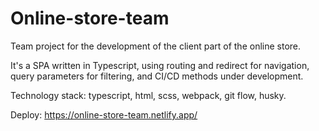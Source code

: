 # Online-store-team
Team project for the development of the client part of the online store. 

It's a SPA written in Typescript, using routing and redirect for navigation, query parameters for filtering, and CI/CD methods under development.

Technology stack: typescript, html, scss, webpack, git flow, husky.

Deploy: https://online-store-team.netlify.app/
